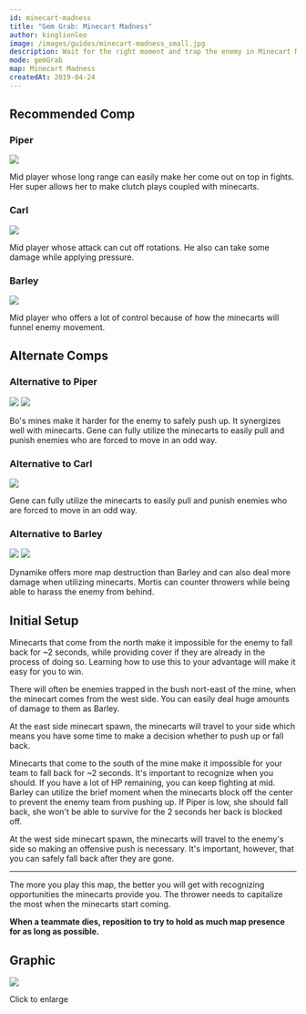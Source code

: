 ```yaml
---
id: minecart-madness
title: "Gem Grab: Minecart Madness"
author: kinglionleo
image: /images/guides/minecart-madness_small.jpg
description: Wait for the right moment and trap the enemy in Minecart Madness with Piper, Carl and Barley.
mode: gemGrab
map: Minecart Madness
createdAt: 2019-04-24
---
```


Recommended Comp
---

### Piper

<img src="https://media.brawltime.ninja/brawlers/piper/avatar.png?size=96" class="h-16 float-right p-2">

Mid player whose long range can easily make her come out on top in fights. Her super allows her to make clutch plays coupled with minecarts.

### Carl

<img src="https://media.brawltime.ninja/brawlers/carl/avatar.png?size=96" class="h-16 float-right p-2">

Mid player whose attack can cut off rotations. He also can take some damage while applying pressure.

### Barley

<img src="https://media.brawltime.ninja/brawlers/barley/avatar.png?size=96" class="h-16 float-right p-2">

Mid player who offers a lot of control because of how the minecarts will funnel enemy movement.

Alternate Comps
---

### Alternative to Piper

<img src="https://media.brawltime.ninja/brawlers/bo/avatar.png?size=96" class="h-12 float-right p-1">

<img src="https://media.brawltime.ninja/brawlers/gene/avatar.png?size=96" class="h-12 float-right p-1">

Bo's mines make it harder for the enemy to safely push up. It synergizes well with minecarts.
Gene can fully utilize the minecarts to easily pull and punish enemies who are forced to move in an odd way.

### Alternative to Carl

<img src="https://media.brawltime.ninja/brawlers/gene/avatar.png?size=96" class="h-12 float-right p-1">

Gene can fully utilize the minecarts to easily pull and punish enemies who are forced to move in an odd way.

### Alternative to Barley

<img src="https://media.brawltime.ninja/brawlers/dynamike/avatar.png?size=96" class="h-12 float-right p-1">

<img src="https://media.brawltime.ninja/brawlers/mortis/avatar.png?size=96" class="h-12 float-right p-1">

Dynamike offers more map destruction than Barley and can also deal more damage when utilizing minecarts.
Mortis can counter throwers while being able to harass the enemy from behind.

Initial Setup
---

Minecarts that come from the north make it impossible for the enemy to fall back for ~2 seconds, while providing cover if they are already in the process of doing so. Learning how to use this to your advantage will make it easy for you to win.

There will often be enemies trapped in the bush nort-east of the mine, when the minecart comes from the west side. You can easily deal huge amounts of damage to them as Barley.

At the east side minecart spawn, the minecarts will travel to your side which means you have some time to make a decision whether to push up or fall back.

Minecarts that come to the south of the mine make it impossible for your team to fall back for ~2 seconds. It's important to recognize when you should. If you have a lot of HP remaining, you can keep fighting at mid. Barley can utilize the brief moment when the minecarts block off the center to prevent the enemy team from pushing up. If Piper is low, she should fall back, she won't be able to survive for the 2 seconds her back is blocked off.

At the west side minecart spawn, the minecarts will travel to the enemy's side so making an offensive push is necessary. It's important, however, that you can safely fall back after they are gone.

---

The more you play this map, the better you will get with recognizing opportunities the minecarts provide you. The thrower needs to capitalize the most when the minecarts start coming.

**When a teammate dies, reposition to try to hold as much map presence for as long as possible.**

Graphic
---

<img class="lightbox" src="/images/guides/minecart-madness.jpg">

Click to enlarge
